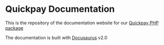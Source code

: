 # Quickpay Documentation

This is the repository of the documentation website for
our [Quickpay PHP package](https://github.com/TypoConsult/quickpay)

The documentation is built with [Docusaurus](https://docusaurus.io/) v2.0
